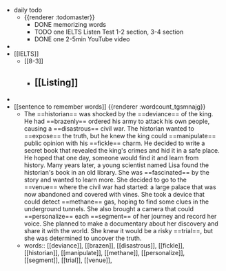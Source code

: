 - daily todo
	- {{renderer :todomaster}}
		- DONE memorizing words
		- TODO one IELTS Listen Test 1-2 section, 3-4 section
		- DONE one 2-5min YouTube video
-
- [[IELTS]]
	- [[8-3]]
		- [[Listing]]
			-
-
- [[sentence to remember words]] {{renderer :wordcount_tgsmnajg}}
	- The ==historian== was shocked by the ==deviance== of the king. He had ==brazenly== ordered his army to attack his own people, causing a ==disastrous== civil war. The historian wanted to ==expose== the truth, but he knew the king could ==manipulate== public opinion with his ==fickle== charm. He decided to write a secret book that revealed the king's crimes and hid it in a safe place. He hoped that one day, someone would find it and learn from history.
	  Many years later, a young scientist named Lisa found the historian's book in an old library. She was ==fascinated== by the story and wanted to learn more. She decided to go to the ==venue== where the civil war had started: a large palace that was now abandoned and covered with vines. She took a device that could detect ==methane== gas, hoping to find some clues in the underground tunnels. She also brought a camera that could ==personalize== each ==segment== of her journey and record her voice. She planned to make a documentary about her discovery and share it with the world. She knew it would be a risky ==trial==, but she was determined to uncover the truth.
	- words:: [[deviance]], [[brazen]], [[disastrous]], [[fickle]], [[historian]], [[manipulate]], [[methane]], [[personalize]], [[segment]], [[trial]], [[venue]],